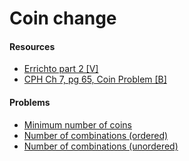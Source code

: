 # Coin change

#### Resources
* [Errichto part 2 [V]](https://www.youtube.com/watch?v=1mtvm2ubHCY)
* [CPH Ch 7, pg 65, Coin Problem [B]](https://cses.fi/book/book.pdf#page=75)

#### Problems
* [Minimum number of coins](https://leetcode.com/problems/coin-change/)
* [Number of combinations (ordered)](https://leetcode.com/problems/combination-sum-iv/)
* [Number of combinations (unordered)](https://leetcode.com/problems/coin-change-2/)